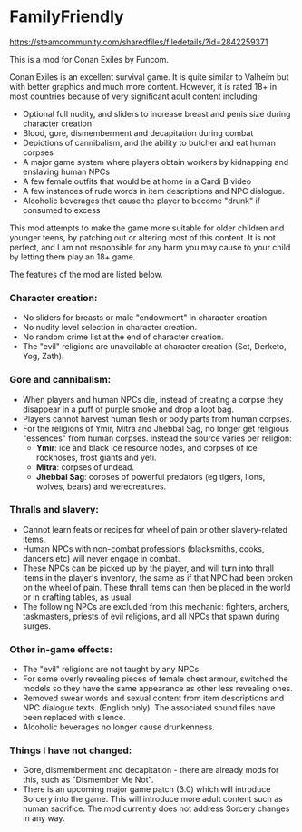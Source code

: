 # FamilyFriendly

https://steamcommunity.com/sharedfiles/filedetails/?id=2842259371

This is a mod for Conan Exiles by Funcom. 

Conan Exiles is an excellent survival game. It is quite similar to Valheim but with better graphics and much more content. 
However, it is rated 18+ in most countries because of very significant adult content including:
- Optional full nudity, and sliders to increase breast and penis size during character creation
- Blood, gore, dismemberment and decapitation during combat
- Depictions of cannibalism, and the ability to butcher and eat human corpses
- A major game system where players obtain workers by kidnapping and enslaving human NPCs
- A few female outfits that would be at home in a Cardi B video
- A few instances of rude words in item descriptions and NPC dialogue.
- Alcoholic beverages that cause the player to become "drunk" if consumed to excess

This mod attempts to make the game more suitable for older children and younger teens, by patching out or altering
most of this content. It is not perfect, and I am not responsible for any harm you may cause to your child by letting them play an 18+ game.

The features of the mod are listed below.

### Character creation:

* No sliders for breasts or male "endowment" in character creation.
* No nudity level selection in character creation.
* No random crime list at the end of character creation.
* The "evil" religions are unavailable at character creation (Set, Derketo, Yog, Zath).

### Gore and cannibalism:

* When players and human NPCs die, instead of creating a corpse they disappear in a puff of purple smoke and drop a loot bag.
* Players cannot harvest human flesh or body parts from human corpses.
* For the religions of Ymir, Mitra and Jhebbal Sag, no longer get religious "essences" from human corpses. Instead the source varies per religion:
  * **Ymir**: ice and black ice resource nodes, and corpses of ice rocknoses, frost giants and yeti.
  * **Mitra**: corpses of undead.
  * **Jhebbal Sag**: corpses of powerful predators (eg tigers, lions, wolves, bears) and werecreatures.

### Thralls and slavery:

* Cannot learn feats or recipes for wheel of pain or other slavery-related items.
* Human NPCs with non-combat professions (blacksmiths, cooks, dancers etc) will never engage in combat.
* These NPCs can be picked up by the player, and will turn into thrall items in the player's inventory, the same as if that NPC had been broken on the wheel of pain. These thrall items can then be placed in the world or in crafting tables, as usual.
* The following NPCs are excluded from this mechanic: fighters, archers, taskmasters, priests of evil religions, and all NPCs that spawn during surges.

### Other in-game effects:

* The "evil" religions are not taught by any NPCs.
* For some overly revealing pieces of female chest armour, switched the models so they have the same appearance as other less revealing ones.
* Removed swear words and sexual content from item descriptions and NPC dialogue texts. (English only). The associated sound files have been replaced with silence.
* Alcoholic beverages no longer cause drunkenness.

### Things I have not changed:

* Gore, dismemberment and decapitation - there are already mods for this, such as "Dismember Me Not".
* There is an upcoming major game patch (3.0) which will introduce Sorcery into the game. This will introduce more adult content such as human sacrifice. 
  The mod currently does not address Sorcery changes in any way.
